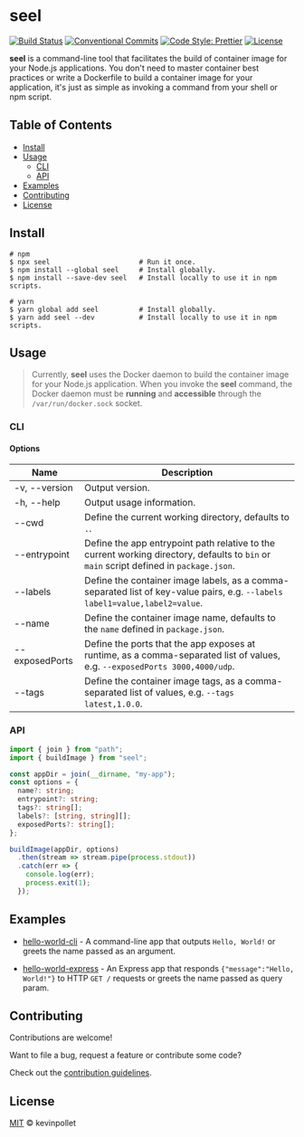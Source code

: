 # seel <!-- omit in toc -->

[![Build Status](https://github.com/kevinpollet/seel/workflows/Build/badge.svg)](https://github.com/kevinpollet/seel/actions)
[![Conventional Commits](https://img.shields.io/badge/Conventional%20Commits-1.0.0-yellow.svg)](https://conventionalcommits.org)
[![Code Style: Prettier](https://img.shields.io/badge/code_style-prettier-ff69b4.svg)](https://github.com/prettier/prettier)
[![License](https://img.shields.io/badge/license-MIT-blue.svg)](./LICENSE.md)

**seel** is a command-line tool that facilitates the build of container image for your Node.js applications. You don't need to master container best practices or write a Dockerfile to build a container image for your application, it's just as simple as invoking a command from your shell or npm script.

## Table of Contents <!-- omit in toc -->

- [Install](#install)
- [Usage](#usage)
  - [CLI](#cli)
  - [API](#api)
- [Examples](#examples)
- [Contributing](#contributing)
- [License](#license)

## Install

```shell
# npm
$ npx seel                      # Run it once.
$ npm install --global seel     # Install globally.
$ npm install --save-dev seel   # Install locally to use it in npm scripts.

# yarn
$ yarn global add seel          # Install globally.
$ yarn add seel --dev           # Install locally to use it in npm scripts.
```

## Usage

> Currently, **seel** uses the Docker daemon to build the container image for your Node.js application. When you invoke the **seel** command, the Docker daemon must be **running** and **accessible** through the `/var/run/docker.sock` socket.

### CLI

#### Options <!-- omit in toc -->

| Name           | Description                                                                                                                             |
| -------------- | --------------------------------------------------------------------------------------------------------------------------------------- |
| -v, --version  | Output version.                                                                                                                         |
| -h, --help     | Output usage information.                                                                                                               |
| --cwd          | Define the current working directory, defaults to `.`.                                                                                  |
| --entrypoint   | Define the app entrypoint path relative to the current working directory, defaults to `bin` or `main` script defined in `package.json`. |
| --labels       | Define the container image labels, as a comma-separated list of key-value pairs, e.g. `--labels label1=value,label2=value`.             |
| --name         | Define the container image name, defaults to the `name` defined in `package.json`.                                                      |
| --exposedPorts | Define the ports that the app exposes at runtime, as a comma-separated list of values, e.g. `--exposedPorts 3000,4000/udp`.             |
| --tags         | Define the container image tags, as a comma-separated list of values, e.g. `--tags latest,1.0.0`.                                       |

### API

```typescript
import { join } from "path";
import { buildImage } from "seel";

const appDir = join(__dirname, "my-app");
const options = {
  name?: string;
  entrypoint?: string;
  tags?: string[];
  labels?: [string, string][];
  exposedPorts?: string[];
};

buildImage(appDir, options)
  .then(stream => stream.pipe(process.stdout))
  .catch(err => {
    console.log(err);
    process.exit(1);
  });
```

## Examples

- [hello-world-cli](./examples/hello-world-cli) - A command-line app that outputs `Hello, World!` or greets the name passed as an argument.

- [hello-world-express](./examples/hello-world-express) - An Express app that responds `{"message":"Hello, World!"}` to HTTP `GET /` requests or greets the name passed as query param.

## Contributing

Contributions are welcome!

Want to file a bug, request a feature or contribute some code?

Check out the [contribution guidelines](./CONTRIBUTING.md).

## License

[MIT](./LICENSE.md) © kevinpollet
